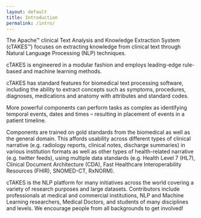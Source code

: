 ```yaml
---
layout: default
title: Introduction
permalink: /intro/
---
```


<div class="centered-paragraph">
    <p> The Apache™ clinical Text Analysis and Knowledge Extraction System (cTAKES™) focuses on extracting knowledge from clinical text through Natural Language Processing (NLP) techniques.</p>
    <p> cTAKES is engineered in a modular fashion and employs leading-edge rule-based and machine learning methods.</p>
    <p> cTAKES has standard features for biomedical text processing software, including the ability to extract concepts such as symptoms, procedures, diagnoses, medications and anatomy with attributes and standard codes.</p>
    <p> More powerful components can perform tasks as complex as identifying temporal events, dates and times – resulting in placement of events in a patient timeline.</p>
    <p> Components are trained on gold standards from the biomedical as well as the general domain. This affords usability across different types of clinical narrative (e.g. radiology reports, clinical notes, discharge summaries) in various institution formats as well as other types of health-related narrative (e.g. twitter feeds), using multiple data standards (e.g. Health Level 7 (HL7), Clinical Document Architecture (CDA), Fast Healthcare Interoperability Resources (FHIR), SNOMED-CT, RxNORM). </p>
    <p> cTAKES is the NLP platform for many initiatives across the world covering a variety of research purposes and large datasets. Contributors include professionals at medical and commercial institutions, NLP and Machine Learning researchers, Medical Doctors, and students of many disciplines and levels. We encourage people from all backgrounds to get involved!</p>
</div>